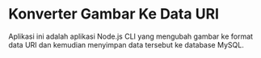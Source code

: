 # Konverter Gambar Ke Data URI


Aplikasi ini adalah aplikasi Node.js CLI yang mengubah gambar ke format data URI dan kemudian menyimpan data tersebut ke database MySQL.

```

```